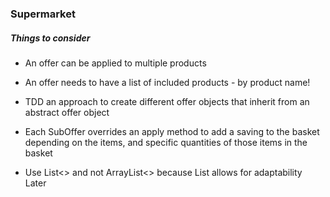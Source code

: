 ### Supermarket

##### Things to consider

* An offer can be applied to multiple products
* An offer needs to have a list of included products - by product name!

* TDD an approach to create different offer objects that inherit from an abstract offer object
* Each SubOffer overrides an apply method to add a saving to the basket depending on the items, and specific quantities of those items in the basket

* Use List<> and not ArrayList<> because List allows for adaptability Later
